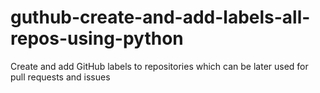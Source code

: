 # guthub-create-and-add-labels-all-repos-using-python
Create and add GitHub labels to repositories which can be later used for pull requests and issues 
